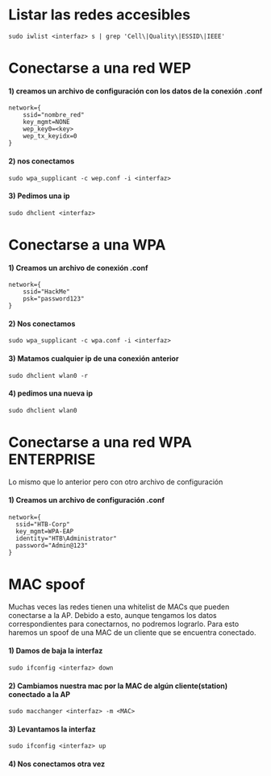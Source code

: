 
# Listar las redes accesibles

    sudo iwlist <interfaz> s | grep 'Cell\|Quality\|ESSID\|IEEE'
# Conectarse a una red WEP

#### 1) creamos un archivo de configuración con los datos de la conexión .conf

    network={
    	ssid="nombre_red"
        key_mgmt=NONE
        wep_key0=<key>
        wep_tx_keyidx=0
    }

#### 2) nos conectamos

    sudo wpa_supplicant -c wep.conf -i <interfaz>

#### 3) Pedimos una ip

    sudo dhclient <interfaz>

# Conectarse a una WPA

#### 1) Creamos un archivo de conexión .conf

    network={
    	ssid="HackMe"
        psk="password123"
    }

#### 2) Nos conectamos

    sudo wpa_supplicant -c wpa.conf -i <interfaz>

#### 3) Matamos cualquier ip de una conexión anterior

    sudo dhclient wlan0 -r

#### 4) pedimos una nueva ip

    sudo dhclient wlan0

# Conectarse a una red WPA ENTERPRISE

Lo mismo que lo anterior pero con otro archivo de configuración

#### 1) Creamos un archivo de configuración .conf

    network={
      ssid="HTB-Corp"
      key_mgmt=WPA-EAP
      identity="HTB\Administrator"
      password="Admin@123"
    }

# MAC spoof

Muchas veces las redes tienen una whitelist de MACs que pueden conectarse a la AP. Debido a esto, aunque tengamos los datos correspondientes para conectarnos, no podremos lograrlo. Para esto haremos un spoof de una MAC de un cliente que se encuentra conectado.


#### 1) Damos de baja la interfaz

    sudo ifconfig <interfaz> down

#### 2) Cambiamos nuestra mac por la MAC de algún cliente(station) conectado a la AP

    sudo macchanger <interfaz> -m <MAC>

#### 3) Levantamos la interfaz

    sudo ifconfig <interfaz> up

#### 4) Nos conectamos otra vez
